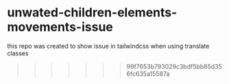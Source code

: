 
# unwated-children-elements-movements-issue
this repo was created to show issue in tailwindcss when using translate classes
>>>>>>> 99f7653b793029c3bdf5bb85d356fc635a15587a
